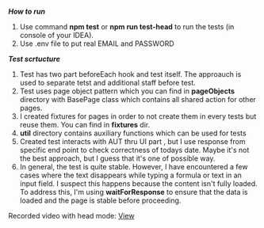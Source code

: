 
***How to run***
1. Use command **npm test**  or **npm run test-head** to run the tests (in console of your IDEA).
2. Use .env file to put real EMAIL and PASSWORD 

***Test scrtucture***
1. Test has two part beforeEach hook and test itself. The  approauch is used to separate tetst and additional staff before test.
2. Test uses page object pattern which you can find in **pageObjects** directory  with BasePage class which contains all shared action for other pages. 
3. I created fixtures for pages in order to not create them in every tests but reuse them. You can find in **fixtures** dir.
4. **util** directory contains auxiliary functions which can be used for tests
5. Created test interacts with AUT thru UI part , but I use response from specific end point to check correctness of todays date. Maybe it's not the best approach, but I guess that it's one of possible way. 
6. In general, the test is quite stable. However, I have encountered a few cases where the text disappears while typing a formula or text in an input field. I suspect this happens because the content isn't fully loaded. To address this, I'm using **waitForResponse** to ensure that the data is loaded and the page is stable before proceeding.


Recorded video with head mode: [View ](20240918_163006.mp4)
